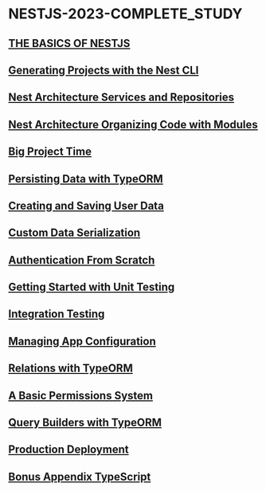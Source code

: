 # NESTJS-2023-COMPLETE_STUDY

## [THE BASICS OF NESTJS](./Docs/readme-01.md)
## [Generating Projects with the Nest CLI](./Docs/readme-02.md)
## [Nest Architecture Services and Repositories](./Docs/readme-03.md)
## [Nest Architecture Organizing Code with Modules](./Docs/readme-04.md)
## [Big Project Time](./Docs/readme-05.md)
## [Persisting Data with TypeORM](./Docs/readme-06.md)
## [Creating and Saving User Data](./Docs/readme-07.md)
## [Custom Data Serialization](./Docs/readme-08.md)
## [Authentication From Scratch](./Docs/readme-09.md)
## [Getting Started with Unit Testing ](./Docs/readme-10.md)
## [Integration Testing](./Docs/readme-11.md)
## [Managing App Configuration](./Docs/readme-12.md)
## [Relations with TypeORM](./Docs/readme-13.md)
## [A Basic Permissions System](./Docs/readme-14.md)
## [Query Builders with TypeORM](./Docs/readme-15.md)
## [Production Deployment](./Docs/readme-16.md)
## [Bonus Appendix TypeScript](./Docs/readme-17.md)
